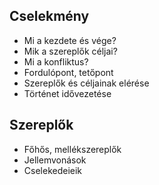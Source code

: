 ## Cselekmény
- Mi a kezdete és vége?
- Mik a szereplők céljai?
- Mi a konfliktus?
- Fordulópont, tetőpont
- Szereplők és céljainak elérése
- Történet idővezetése
## Szereplők
- Főhős, mellékszereplők
- Jellemvonások
- Cselekedeieik